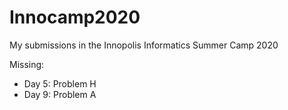 # Innocamp2020
My submissions in the Innopolis Informatics Summer Camp 2020

Missing:
- Day 5: Problem H
- Day 9: Problem A
